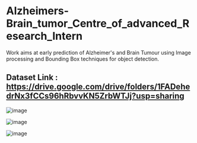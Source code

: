 # Alzheimers-Brain_tumor_Centre_of_advanced_Research_Intern
Work aims at early prediction of Alzheimer's and Brain Tumour using Image processing and Bounding Box techniques for object detection.


## Dataset Link : https://drive.google.com/drive/folders/1FADehedrNx3fCCs96hRbvvKN5ZrbWTJj?usp=sharing

![image](https://user-images.githubusercontent.com/79403322/186080879-6b3c5e45-d897-4d19-9de8-9848f6caf8cc.png)


![image](https://user-images.githubusercontent.com/79403322/186080934-203b2c20-91ec-4874-914e-9e001233f089.png)


![image](https://user-images.githubusercontent.com/79403322/186080974-12edc9b3-6b9f-4ec3-b39d-e6976f7cdde2.png)
